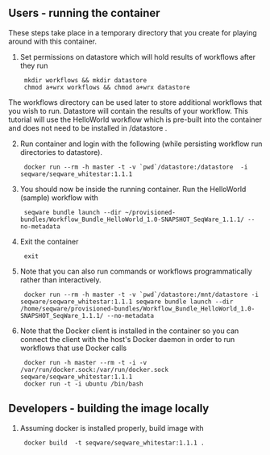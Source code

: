 ## Users - running the container

These steps take place in a temporary directory that you create for playing around with this container. 

1. Set permissions on datastore which will hold results of workflows after they run

        mkdir workflows && mkdir datastore
        chmod a+wrx workflows && chmod a+wrx datastore
        
The workflows directory can be used later to store additional workflows that you wish to run. Datastore will contain the results of your workflow. This tutorial will use the HelloWorld workflow which is pre-built into the container and does not need to be installed in /datastore .

2. Run container and login with the following (while persisting workflow run directories to datastore). 
 
        docker run --rm -h master -t -v `pwd`/datastore:/datastore  -i seqware/seqware_whitestar:1.1.1

3. You should now be inside the running container. Run the HelloWorld (sample) workflow with 

        seqware bundle launch --dir ~/provisioned-bundles/Workflow_Bundle_HelloWorld_1.0-SNAPSHOT_SeqWare_1.1.1/ --no-metadata
        
4. Exit the container

        exit

5. Note that you can also run commands or workflows programmatically rather than interactively.

        docker run --rm -h master -t -v `pwd`/datastore:/mnt/datastore -i seqware/seqware_whitestar:1.1.1 seqware bundle launch --dir /home/seqware/provisioned-bundles/Workflow_Bundle_HelloWorld_1.0-SNAPSHOT_SeqWare_1.1.1/ --no-metadata

6. Note that the Docker client is installed in the container so you can connect the client with the host's Docker daemon in order to run workflows that use Docker calls

        docker run -h master --rm -t -i -v /var/run/docker.sock:/var/run/docker.sock seqware/seqware_whitestar:1.1.1
        docker run -t -i ubuntu /bin/bash

## Developers - building the image locally

1. Assuming docker is installed properly, build image with 

        docker build  -t seqware/seqware_whitestar:1.1.1 . 
